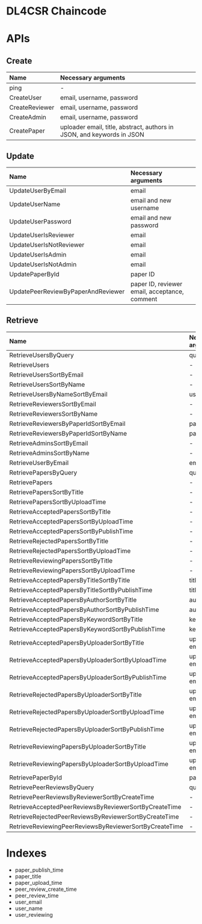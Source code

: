 # DL4CSR Chaincode

# APIs

## Create

| Name           | Necessary arguments                                                    |
|:---------------|:-----------------------------------------------------------------------|
| ping           | -                                                                      |
| CreateUser     | email, username, password                                              |
| CreateReviewer | email, username, password                                              |
| CreateAdmin    | email, username, password                                              |
| CreatePaper    | uploader email, title, abstract, authors in JSON, and keywords in JSON |

## Update

| Name                               | Necessary arguments                           |
|:-----------------------------------|:----------------------------------------------|
| UpdateUserByEmail                  | email                                         |
| UpdateUserName                     | email and new username                        |
| UpdateUserPassword                 | email and new password                        |
| UpdateUserIsReviewer               | email                                         |
| UpdateUserIsNotReviewer            | email                                         |
| UpdateUserIsAdmin                  | email                                         |
| UpdateUserIsNotAdmin               | email                                         |
| UpdatePaperById                    | paper ID                                      |
| UpdatePeerReviewByPaperAndReviewer | paper ID, reviewer email, acceptance, comment |

## Retrieve

| Name                                                   | Necessary arguments |
|:-------------------------------------------------------|:--------------------|
| RetrieveUsersByQuery                                   | query               |
| RetrieveUsers                                          | -                   |
| RetrieveUsersSortByEmail                               | -                   |
| RetrieveUsersSortByName                                | -                   |
| RetrieveUsersByNameSortByEmail                         | username            |
| RetrieveReviewersSortByEmail                           | -                   |
| RetrieveReviewersSortByName                            | -                   |
| RetrieveReviewersByPaperIdSortByEmail                  | paper ID            |
| RetrieveReviewersByPaperIdSortByName                   | paper ID            |
| RetrieveAdminsSortByEmail                              | -                   |
| RetrieveAdminsSortByName                               | -                   |
| RetrieveUserByEmail                                    | email               |
| RetrievePapersByQuery                                  | query               |
| RetrievePapers                                         | -                   |
| RetrievePapersSortByTitle                              | -                   |
| RetrievePapersSortByUploadTime                         | -                   |
| RetrieveAcceptedPapersSortByTitle                      | -                   |
| RetrieveAcceptedPapersSortByUploadTime                 | -                   |
| RetrieveAcceptedPapersSortByPublishTime                | -                   |
| RetrieveRejectedPapersSortByTitle                      | -                   |
| RetrieveRejectedPapersSortByUploadTime                 | -                   |
| RetrieveReviewingPapersSortByTitle                     | -                   |
| RetrieveReviewingPapersSortByUploadTime                | -                   |
| RetrieveAcceptedPapersByTitleSortByTitle               | title               |
| RetrieveAcceptedPapersByTitleSortByPublishTime         | title               |
| RetrieveAcceptedPapersByAuthorSortByTitle              | author              |
| RetrieveAcceptedPapersByAuthorSortByPublishTime        | author              |
| RetrieveAcceptedPapersByKeywordSortByTitle             | keyword             |
| RetrieveAcceptedPapersByKeywordSortByPublishTime       | keyword             |
| RetrieveAcceptedPapersByUploaderSortByTitle            | uploader email      |
| RetrieveAcceptedPapersByUploaderSortByUploadTime       | uploader email      |
| RetrieveAcceptedPapersByUploaderSortByPublishTime      | uploader email      |
| RetrieveRejectedPapersByUploaderSortByTitle            | uploader email      |
| RetrieveRejectedPapersByUploaderSortByUploadTime       | uploader email      |
| RetrieveRejectedPapersByUploaderSortByPublishTime      | uploader email      |
| RetrieveReviewingPapersByUploaderSortByTitle           | uploader email      |
| RetrieveReviewingPapersByUploaderSortByUploadTime      | uploader email      |
| RetrievePaperById                                      | paper ID            |
| RetrievePeerReviewsByQuery                             | query               |
| RetrievePeerReviewsByReviewerSortByCreateTime          | -                   |
| RetrieveAcceptedPeerReviewsByReviewerSortByCreateTime  | -                   |
| RetrieveRejectedPeerReviewsByReviewerSortByCreateTime  | -                   |
| RetrieveReviewingPeerReviewsByReviewerSortByCreateTime | -                   |

# Indexes

- paper_publish_time
- paper_title    
- paper_upload_time     
- peer_review_create_time
- peer_review_time
- user_email      
- user_name      
- user_reviewing    
